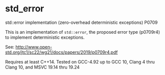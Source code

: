 # std_error
std::error implementation (zero-overhead deterministic exceptions) P0709

This is an implementation of `std::error`, the proposed error type (p0709r4) to implement deterministic exceptions.

See: http://www.open-std.org/jtc1/sc22/wg21/docs/papers/2019/p0709r4.pdf

Requires at least C++14.  Tested on GCC-4.92 up to GCC 10, Clang 4 thru Clang 10, and MSVC 19.14 thru 19.24

